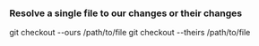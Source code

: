 
### Resolve a single file to our changes or their changes
git checkout --ours /path/to/file
git checkout --theirs /path/to/file

